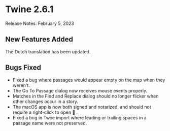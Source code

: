 # Twine 2.6.1

Release Notes: February 5, 2023

## New Features Added

The Dutch translation has been updated.

## Bugs Fixed

- Fixed a bug where passages would appear empty on the map when they weren't.
- The Go To Passage dialog now receives mouse events properly.
- Matches in the Find and Replace dialog should no longer flicker when other changes occur in a story.
- The macOS app is now both signed and notarized, and should not require a right-click to open 🤞 .
- Fixed a bug in Twee import where leading or trailing spaces in a passage name were not preserved.

